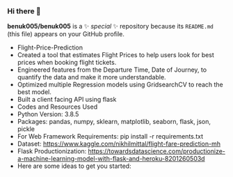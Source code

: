 ### Hi there 👋


**benuk005/benuk005** is a ✨ _special_ ✨ repository because its `README.md` (this file) appears on your GitHub profile.
- Flight-Price-Prediction
- Created a tool that estimates Flight Prices to help users look for best prices when booking flight tickets.
- Engineered features from the Departure Time, Date of Journey, to quantify the data and make it more understandable.
- Optimized multiple Regression models using GridsearchCV to reach the best model.
- Built a client facing API using flask
- Codes and Resources Used
- Python Version: 3.8.5
- Packages: pandas, numpy, sklearn, matplotlib, seaborn, flask, json, pickle
- For Web Framework Requirements: pip install -r requirements.txt
- Dataset: https://www.kaggle.com/nikhilmittal/flight-fare-prediction-mh
- Flask Productionization: https://towardsdatascience.com/productionize-a-machine-learning-model-with-flask-and-heroku-8201260503d
- Here are some ideas to get you started:



